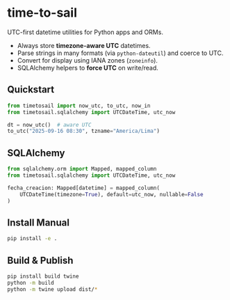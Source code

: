 # time-to-sail

UTC-first datetime utilities for Python apps and ORMs.

- Always store **timezone-aware UTC** datetimes.
- Parse strings in many formats (via `python-dateutil`) and coerce to UTC.
- Convert for display using IANA zones (`zoneinfo`).
- SQLAlchemy helpers to **force UTC** on write/read.

## Quickstart

```python
from timetosail import now_utc, to_utc, now_in
from timetosail.sqlalchemy import UTCDateTime, utc_now

dt = now_utc()  # aware UTC
to_utc("2025-09-16 08:30", tzname="America/Lima")
```
## SQLAlchemy

```python
from sqlalchemy.orm import Mapped, mapped_column
from timetosail.sqlalchemy import UTCDateTime, utc_now

fecha_creacion: Mapped[datetime] = mapped_column(
    UTCDateTime(timezone=True), default=utc_now, nullable=False
)
```

## Install Manual

```bash
pip install -e .
```

## Build & Publish

```bash
pip install build twine
python -m build
python -m twine upload dist/*
```
